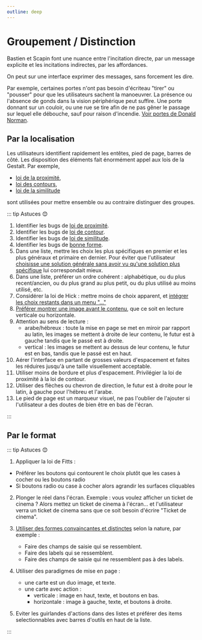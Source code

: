 ```yaml
---
outline: deep
---
```


# Groupement / Distinction

Bastien et Scapin font une nuance entre l'incitation directe, par un message
explicite et les incitations indirectes, par les affordances.

On peut sur une interface exprimer des messages, sans forcement les dire.

Par exemple, certaines portes n'ont pas besoin d'écriteau "tirer" ou "pousser"
pour que les utilisateurs sachent la manoeuvrer. La présence ou l'absence de
gonds dans la vision périphérique peut suffire. Une porte donnant sur un
couloir, ou une rue se tire afin de ne pas gêner le passage sur lequel elle
débouche, sauf pour raison d'incendie.
[Voir portes de Donald Norman](https://www.hteumeuleu.fr/les-portes-de-norman/).

## Par la localisation

Les utilisateurs identifient rapidement les entêtes, pied de page, barres de
côté. Les disposition des éléments fait énormément appel aux lois de la Gestalt.
Par exemple,

- [loi de la proximité](https://ux-lois.github.io/cards/04-gestalt-02-law-of-proximity/),
- [loi des contours](https://ux-lois.github.io/cards/04-gestalt-law-of-common-region/),
- [loi de la similitude](https://ux-lois.github.io/cards/04-gestalt-law-of-similarity/)

sont utilisées pour mettre ensemble ou au contraire distinguer des groupes.

::: tip Astuces 😊

1. Identifier les bugs de [loi de proximité](../exemples/gestalt/proximite).
2. Identifier les bugs de [loi de contour](../exemples/gestalt/contours).
3. Identifier les bugs de [loi de similitude](../exemples/gestalt/similitude).
4. Identifier les bugs de [bonne forme](../exemples/gestalt/bonne-forme).
5. Dans une liste, mettre les choix les plus spécifiques en premier et les plus
   généraux et primaire en dernier. Pour éviter que l'utilisateur
   [choisisse une solution générale sans avoir vu qu'une solution plus spécifique](../exemples/ordre-choix)
   lui correspondait mieux.
6. Dans une liste, préférer un ordre cohérent : alphabétique, ou du plus
   recent/ancien, ou du plus grand au plus petit, ou du plus utilisé au moins
   utilisé, etc.
7. Considérer la loi de Hick : mettre moins de choix apparent, et
   [intégrer les choix restants dans un menu "..."](../exemples/bouton-etcetera)
8. [Préférer montrer une image avant le contenu](../exemples/image-avant-texte),
   que ce soit en lecture verticale ou horizontale.
9. Attention au sens de lecture :
   - arabe/hébreux : toute la mise en page se met en miroir par rapport au
     latin, les images se mettent à droite de leur contenu, le futur est à
     gauche tandis que le passé est à droite.
   - vertical : les images se mettent au dessus de leur contenu, le futur est en
     bas, tandis que le passé est en haut.
10. Aérer l'interface en partant de grosses valeurs d'espacement et faites les
    réduires jusqu'à une taille visuellement acceptable.
11. Utiliser moins de bordure et plus d'espacement. Privilégier la loi de
    proximité à la loi de contour.
12. Utiliser des flèches ou chevron de direction, le futur est à droite pour le
    latin, à gauche pour l'hébreu et l'arabe.
13. Le pied de page est un marqueur visuel, ne pas l'oublier de l'ajouter si
    l'utilisateur a des doutes de bien être en bas de l'écran.

:::

## Par le format

::: tip Astuces 😊

1. Appliquer la loi de Fitts :

- Préférer les boutons qui contourent le choix plutôt que les cases à cocher ou
  les boutons radio
- Si boutons radio ou case à cocher alors agrandir les surfaces cliquables

2. Plonger le réel dans l'écran. Exemple : vous voulez afficher un ticket de
   cinema ? Alors mettez un ticket de cinema à l'écran... et l'utilisateur verra
   un ticket de cinema sans que ce soit besoin d'écrire "Ticket de cinema".
3. [Utiliser des formes convaincantes et distinctes](../exemples/gestalt/bonne-forme)
   selon la nature, par exemple :

   - Faire des champs de saisie qui se ressemblent.
   - Faire des labels qui se ressemblent.
   - Faire des champs de saisie qui ne ressemblent pas à des labels.

4. Utiliser des paradigmes de mise en page :
   - une carte est un duo image, et texte.
   - une carte avec action :
     - verticale : image en haut, texte, et boutons en bas.
     - horizontale : image à gauche, texte, et boutons à droite.
5. Eviter les guirlandes d'actions dans des listes et préférer des items
   selectionnables avec barres d'outils en haut de la liste.

:::
